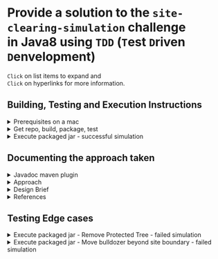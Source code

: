 # Provide a solution to the `site-clearing-simulation` challenge<br/> in Java8 using `TDD` (`T`est `D`riven `D`envelopment)

`Click` on list items to expand and<br/>
`Click` on hyperlinks for more information.

## Building, Testing and Execution Instructions

<details><summary>Prerequisites on a mac</summary>

- Java 8 sdk
- Maven 3

```bash
$ java -version
java version "1.8.0_251"
Java(TM) SE Runtime Environment (build 1.8.0_251-b08)
Java HotSpot(TM) 64-Bit Server VM (build 25.251-b08, mixed mode)

$ export JAVA_HOME=`/usr/libexec/java_home -v "1.8*"`

$ mvn -v
Apache Maven 3.6.3 (cecedd343002696d0abb50b32b541b8a6ba2883f)
Maven home: /usr/local/Cellar/maven/3.6.3_1/libexec
Java version: 1.8.0_261, vendor: Oracle Corporation, runtime: /Library/Java/JavaVirtualMachines/jdk1.8.0_261.jdk/Contents/Home/jre
Default locale: en_AU, platform encoding: UTF-8
OS name: "mac os x", version: "10.15.4", arch: "x86_64", family: "mac"
```

- References
  - [Download latest java 8 sdk (jdk-8u261-macosx-x64.dmg)](https://www.oracle.com/au/java/technologies/javase/javase-jdk8-downloads.html)
  - [Installing Apache Maven](https://maven.apache.org/install.html)

</details>

<details><summary>Get repo, build, package, test</summary>

- Clone repository
- Maven package to build, package and test

```bash
$ git clone https://github.com/shawfire/site-clearing-simulation.git

$ cd site-clearing-simulation/scs-java8

$ mvn clean package
[INFO] Scanning for projects...
[INFO]
[INFO] ---------------------< net.shawfire.scs:scs-java8 >---------------------
[INFO] Building scs-java8 1.0
[INFO] --------------------------------[ jar ]---------------------------------
[INFO]
[INFO] --- maven-clean-plugin:2.5:clean (default-clean) @ scs-java8 ---
[INFO] Deleting /Users/johnshaw/dev/site-clearing-simulation/scs-java8/target
[INFO]
[INFO] --- maven-resources-plugin:2.6:resources (default-resources) @ scs-java8 ---
[INFO] Using 'UTF-8' encoding to copy filtered resources.
[INFO] Copying 1 resource
[INFO]
[INFO] --- maven-compiler-plugin:3.1:compile (default-compile) @ scs-java8 ---
[INFO] Changes detected - recompiling the module!
[INFO] Compiling 17 source files to /Users/johnshaw/dev/site-clearing-simulation/scs-java8/target/classes
[INFO]
[INFO] --- maven-resources-plugin:2.6:testResources (default-testResources) @ scs-java8 ---
[INFO] Using 'UTF-8' encoding to copy filtered resources.
[INFO] Copying 4 resources
[INFO]
[INFO] --- maven-compiler-plugin:3.1:testCompile (default-testCompile) @ scs-java8 ---
[INFO] Changes detected - recompiling the module!
[INFO] Compiling 9 source files to /Users/johnshaw/dev/site-clearing-simulation/scs-java8/target/test-classes
[INFO]
[INFO] --- maven-surefire-plugin:2.12.4:test (default-test) @ scs-java8 ---
[INFO] Surefire report directory: /Users/johnshaw/dev/site-clearing-simulation/scs-java8/target/surefire-reports

-------------------------------------------------------
 T E S T S
-------------------------------------------------------
Running net.shawfire.scs.AppTest
Tests run: 4, Failures: 0, Errors: 0, Skipped: 0, Time elapsed: 0.241 sec
Running net.shawfire.scs.CostsTest
Tests run: 3, Failures: 0, Errors: 0, Skipped: 0, Time elapsed: 0 sec
Running net.shawfire.scs.CommandPojoTest
Tests run: 1, Failures: 0, Errors: 0, Skipped: 0, Time elapsed: 0 sec
Running net.shawfire.scs.SiteMapTest
Tests run: 1, Failures: 0, Errors: 0, Skipped: 0, Time elapsed: 0.001 sec
Running net.shawfire.scs.CommandTest
Tests run: 4, Failures: 0, Errors: 0, Skipped: 0, Time elapsed: 0.004 sec
Running net.shawfire.scs.BulldozerTest
Tests run: 6, Failures: 0, Errors: 0, Skipped: 0, Time elapsed: 0.004 sec
Running net.shawfire.scs.DirectionTest
Tests run: 2, Failures: 0, Errors: 0, Skipped: 0, Time elapsed: 0 sec

Results :

Tests run: 21, Failures: 0, Errors: 0, Skipped: 0

[INFO]
[INFO] --- maven-jar-plugin:2.4:jar (default-jar) @ scs-java8 ---
[INFO] Building jar: /Users/johnshaw/dev/site-clearing-simulation/scs-java8/target/scs-java8-1.0.jar
[INFO]
[INFO] --- maven-shade-plugin:3.2.0:shade (default) @ scs-java8 ---
[INFO] Replacing original artifact with shaded artifact.
[INFO] Replacing /Users/johnshaw/dev/site-clearing-simulation/scs-java8/target/scs-java8-1.0.jar with /Users/johnshaw/dev/site-clearing-simulation/scs-java8/target/scs-java8-1.0-shaded.jar
[INFO] ------------------------------------------------------------------------
[INFO] BUILD SUCCESS
[INFO] ------------------------------------------------------------------------
[INFO] Total time:  3.212 s
[INFO] Finished at: 2020-08-03T18:08:15+10:00
[INFO] ------------------------------------------------------------------------
$
```

</details>

<details><summary>Execute packaged jar - successful simulation</summary>

- Execute the package jar file

```bash
$ java -jar target/scs-java8-1.0.jar /test-site-map.txt

Welcome to the site clearing simulator.

This is a map of the site (read from file: /test-site-map.txt):

o o t o o o o o o o
o o o o o o o T o o
r r r o o o o T o o
r r r r o o o o o o
r r r r r t o o o o

The bulldozer is currently located at the Northern edge of the site, immediately to the West of the site, and facing East.

(l)eft, (r)ight, (a)dvance <n>, (q)uit: a 4
(l)eft, (r)ight, (a)dvance <n>, (q)uit: r
(l)eft, (r)ight, (a)dvance <n>, (q)uit: Advance 4
(l)eft, (r)ight, (a)dvance <n>, (q)uit: Left
(l)eft, (r)ight, (a)dvance <n>, (q)uit: advance 2
(l)eft, (r)ight, (a)dvance <n>, (q)uit: a 4
(l)eft, (r)ight, (a)dvance <n>, (q)uit: l
(l)eft, (r)ight, (a)dvance <n>, (q)uit: q

The simulation has ended at your request. These are the commands you issued:

advance 4, turn right, advance 4, turn left, advance 2, advance 4, turn left, quit

The costs for this land clearing operation were:

Item                           Quantity      Cost
communication overhead                7         7
fuel usage                           19        19
uncleared squares                    34       102
destruction of protected tree         0         0
paint damage to bulldozer             1         2
----
Total                                         130

Thankyou for using the Aconex site clearing simulator.

$

```

</details>

## Documenting the approach taken

<details><summary>Javadoc maven plugin</summary>

- Open the javadoc index.html file up on your local browser
  - ./site-clearing-simulation/scs-java8/target/site/apidocs/index.html
    - [index.html](./scs-java8/target/site/apidocs/index.html)

```bash
$ mvn javadoc:javadoc
```

- Reference
  - [Generate Javadocs As Part Of Project Reports](https://maven.apache.org/plugins/maven-javadoc-plugin/usage.html)

</details>

<details><summary>Approach</summary>

- Used a `TDD` (`T`est `D`riven `D`esign `A`pproach) within IntelliJ IDEA
- Used `Java 8`, `Junit 4` and `Mockito` (Used to mock the `input` and `output` `streams`)
- Used Maven directory structure and a `pom.xml` to support command line build, test, package and run.
- Each each Source file has a `javadoc` comment which explains what part that file plays in the solution.
- Each feature and capability of the App has a corresponding test due to the `TDD` approach that has been followed.
</details>

<details><summary>Design Brief</summary>

- The main `App` class for the site clearing:
  - Expects a the site map text file as the one parameter on the command line.
  - The site map text file is found by looking in the `classpath`.
  - For the purpose of testing a site map text file (`/test-site-map.txt`) is provided in the `resources` directory.
  - After validating the arguments; an instance of the `SiteMap` is created. The
    - `SiteMap` reads the site map text file provided as the first parameter.
  - An instance of the `Bulldozer` class is then instantiated with the `siteMap` created above.
    - The `bulldozer` accepts commands form the input stream, and executes each command as it is received.
    - Once the simulation is complete, the bulldozer displays all the `costs` (using a `Costs` class) it incurred during the simulation.
- The `Costs` class enables incrementing quantities of on `ItemType` `enum` `class`.
  - The `Costs` class also displays a summary table of `ItemType` `quantities` and `costs`.
- The `ItemType` `enum` contains all the categories for which `quantities` and `costs` are calculated.
  - The item type `descriptions` are used as labels in the cost summary table.
  - This class also contains the information to display the `costs table` in the `correct format`, with aligned columns.
- `ItemCostLookup` provides a lookup for `ItemType` costs per individual item.
  - To get the `cost` the `quantity` is multiplied by the lookup amount for an `ItemType`.
- `SquareType` `enum` provides the type that is used to store the state of each location on the `SiteMap`.
  - Whether the square has been `CLEARED`, is `ROCKY`, has a removable tree (`TREE_REMOVAL`), contains a protected tree (`PRESERVE_TREE`) and or is `PLAIN`.
- `CommandType` is an enum class for Command Types.
  - The `essential first character` of each command is associated with it's description.
  - This class supports:
    - the display of the command's `description`,
    - Parsing a command to it's equivalent `one letter unique prefix`,
    - Provides a `regular expression` that validate if a line contains only one valid command.
- The `CommandPojo` caters for the `Advance` command, which also has a corresponding `amount`.
  - Each command has an `Optional` `amount`.
  - This class enables a Command to be compared, displayed or stored in a Map lookup.
- The `ChangeInDirection` `enum` representing a change in direction (`LEFT` or `RIGHT`) for the `bulldozer`.
  - These value map to the underlying direction commands in the `CommandType` enum.
- The `Direction` enum provides a mechanism to change the direction `left` or `right` in the four different direction orientations namely: `EAST`, `SOUTH`, `WEST`, and `NORTH`
- The `Command` class is used to read a command from the input stream.
  - If the command is an invalid command; another command will be requested.
  - Only one command is processed per line received.
  - Any additional spaces before, embedding or suffixing a command are ignored.
  - Only the first letter of the command is used and the case is ignored
  - (for example: `q` `Quit` are equivalent and will stop the simulation).
  - As the `Advance` command also has a corresponding amount the `CommandPojo` is returned which supports an `Optional` `amount`.

</details>

<details><summary>References</summary>

- [junit4 docs](https://junit.org/junit4/)
- [Mockito docs](https://site.mockito.org)
- [javadoc comments](https://www.oracle.com/technical-resources/articles/java/javadoc-tool.html)
  </details>

## Testing Edge cases

<details><summary>Execute packaged jar - Remove Protected Tree - failed simulation</summary>

```bash
$ java -jar target/scs-java8-1.0.jar /test-site-map.txt

Welcome to the site clearing simulator.

This is a map of the site (read from file: /test-site-map.txt):

o o t o o o o o o o
o o o o o o o T o o
r r r o o o o T o o
r r r r o o o o o o
r r r r r t o o o o

The bulldozer is currently located at the Northern edge of the site, immediately to the West of the site, and facing East.

(l)eft, (r)ight, (a)dvance <n>, (q)uit: a 1
(l)eft, (r)ight, (a)dvance <n>, (q)uit: r
(l)eft, (r)ight, (a)dvance <n>, (q)uit: a 1
(l)eft, (r)ight, (a)dvance <n>, (q)uit: l
(l)eft, (r)ight, (a)dvance <n>, (q)uit: a 7

Simulation ended prematurely. Reason - Attempt to move bulldozer to protected square type: PRESERVE_TREE

These are the commands you issued:

advance 1, turn right, advance 1, turn left, advance 7

The costs for this land clearing operation were:

Item                           Quantity      Cost
communication overhead                5         5
fuel usage                            8         8
uncleared squares                    40       120
destruction of protected tree         1        10
paint damage to bulldozer             0         0
----
Total                                         143

Thankyou for using the Aconex site clearing simulator.

$
```

</details>

<details><summary>Execute packaged jar - Move bulldozer beyond site boundary - failed simulation</summary>

```bash
$ java -jar target/scs-java8-1.0.jar /test-site-map.txt

Welcome to the site clearing simulator.

This is a map of the site (read from file: /test-site-map.txt):

o o t o o o o o o o
o o o o o o o T o o
r r r o o o o T o o
r r r r o o o o o o
r r r r r t o o o o

The bulldozer is currently located at the Northern edge of the site, immediately to the West of the site, and facing East.

(l)eft, (r)ight, (a)dvance <n>, (q)uit: Advance 11

Simulation ended prematurely. Reason - Attempt to drive bulldozer out of site bearing: EAST

These are the commands you issued:

advance 11

The costs for this land clearing operation were:

Item                           Quantity      Cost
communication overhead                1         1
fuel usage                           11        11
uncleared squares                    38       114
destruction of protected tree         0         0
paint damage to bulldozer             1         2
----
Total                                         128

Thankyou for using the Aconex site clearing simulator.

$
```

</details>
